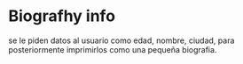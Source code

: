 # Biografhy info

se le piden datos al usuario como edad, nombre, ciudad, para posteriormente 
imprimirlos como una pequeña biografia.